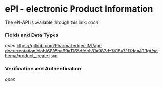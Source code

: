 # ePI - electronic Product Information
The ePI-API is available through this link: *open*

### Fields and Data Types
*open*
https://github.com/PharmaLedger-IMI/api-documentation/blob/6895ba69a1065dfdbb81a982dc7418a73f7dca42/fgt/schema/product_create.json

### Verification and Authentication
*open*
